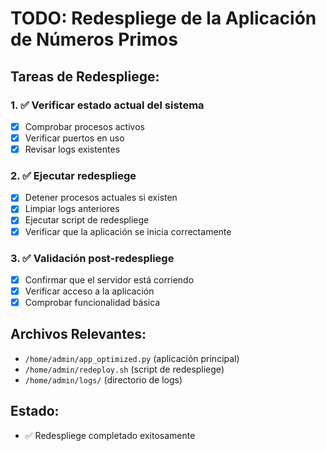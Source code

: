 # TODO: Redespliege de la Aplicación de Números Primos

## Tareas de Redespliege:

### 1. ✅ Verificar estado actual del sistema
- [x] Comprobar procesos activos
- [x] Verificar puertos en uso
- [x] Revisar logs existentes

### 2. ✅ Ejecutar redespliege
- [x] Detener procesos actuales si existen
- [x] Limpiar logs anteriores
- [x] Ejecutar script de redespliege
- [x] Verificar que la aplicación se inicia correctamente

### 3. ✅ Validación post-redespliege
- [x] Confirmar que el servidor está corriendo
- [x] Verificar acceso a la aplicación
- [x] Comprobar funcionalidad básica

## Archivos Relevantes:
- `/home/admin/app_optimized.py` (aplicación principal)
- `/home/admin/redeploy.sh` (script de redespliege)
- `/home/admin/logs/` (directorio de logs)

## Estado:
- ✅ Redespliege completado exitosamente
